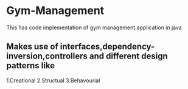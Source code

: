 # Gym-Management
This has code implementation of gym management application in java
 ## Makes use of interfaces,dependency-inversion,controllers and different design patterns like
1.Creational
2.Structual
3.Behavourial
